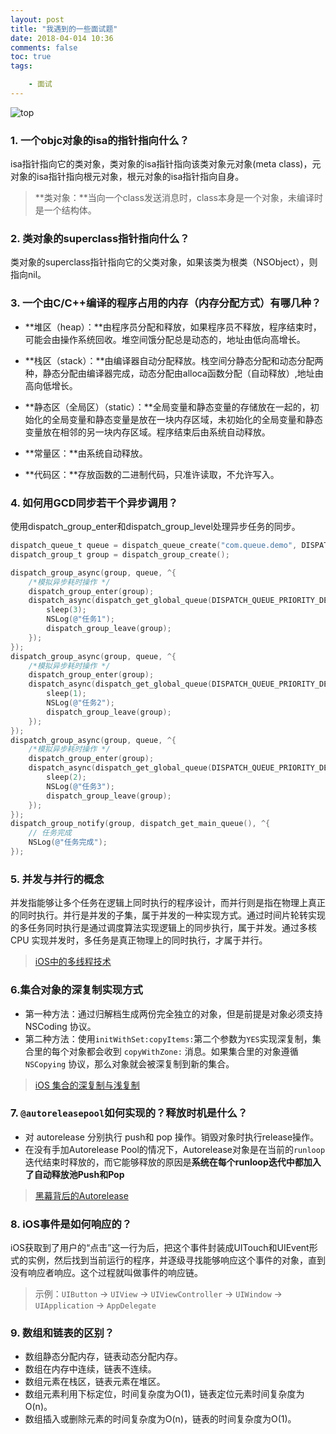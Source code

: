 ```yaml
---
layout: post
title: "我遇到的一些面试题"
date: 2018-04-014 10:36
comments: false
toc: true
tags: 

	- 面试
---
```

![top](/assets/blogImg/interview-top.jpg)

<!-- more -->

### 1. 一个objc对象的isa的指针指向什么？

isa指针指向它的类对象，类对象的isa指针指向该类对象元对象(meta class)，元对象的isa指针指向根元对象，根元对象的isa指针指向自身。

> **类对象：**当向一个class发送消息时，class本身是一个对象，未编译时是一个结构体。

### 2. 类对象的superclass指针指向什么？ 

类对象的superclass指针指向它的父类对象，如果该类为根类（NSObject），则指向nil。

### 3. 一个由C/C++编译的程序占用的内存（内存分配方式）有哪几种？

- **堆区（heap）：**由程序员分配和释放，如果程序员不释放，程序结束时，可能会由操作系统回收。堆空间饿分配总是动态的，地址由低向高增长。

- **栈区（stack）：**由编译器自动分配释放。栈空间分静态分配和动态分配两种，静态分配由编译器完成，动态分配由alloca函数分配（自动释放）,地址由高向低增长。
- **静态区（全局区）（static）：**全局变量和静态变量的存储放在一起的，初始化的全局变量和静态变量是放在一块内存区域，未初始化的全局变量和静态变量放在相邻的另一块内存区域。程序结束后由系统自动释放。
- **常量区：**由系统自动释放。
- **代码区：**存放函数的二进制代码，只准许读取，不允许写入。

### 4.  如何用GCD同步若干个异步调用？

使用dispatch_group_enter和dispatch_group_level处理异步任务的同步。

```objective-c
dispatch_queue_t queue = dispatch_queue_create("com.queue.demo", DISPATCH_QUEUE_CONCURRENT);
dispatch_group_t group = dispatch_group_create();

dispatch_group_async(group, queue, ^{
    /*模拟异步耗时操作 */
    dispatch_group_enter(group);
    dispatch_async(dispatch_get_global_queue(DISPATCH_QUEUE_PRIORITY_DEFAULT, 0), ^{
        sleep(3);
        NSLog(@"任务1");
        dispatch_group_leave(group);
    });
});
dispatch_group_async(group, queue, ^{
    /*模拟异步耗时操作 */
    dispatch_group_enter(group);
    dispatch_async(dispatch_get_global_queue(DISPATCH_QUEUE_PRIORITY_DEFAULT, 0), ^{
        sleep(1);
        NSLog(@"任务2");
        dispatch_group_leave(group);
    });
});
dispatch_group_async(group, queue, ^{
    /*模拟异步耗时操作 */
    dispatch_group_enter(group);
    dispatch_async(dispatch_get_global_queue(DISPATCH_QUEUE_PRIORITY_DEFAULT, 0), ^{
        sleep(2);
        NSLog(@"任务3");
        dispatch_group_leave(group);
    });
});
dispatch_group_notify(group, dispatch_get_main_queue(), ^{
    // 任务完成
    NSLog(@"任务完成");
});
```

### 5. 并发与并行的概念

并发指能够让多个任务在逻辑上同时执行的程序设计，而并行则是指在物理上真正的同时执行。并行是并发的子集，属于并发的一种实现方式。通过时间片轮转实现的多任务同时执行是通过调度算法实现逻辑上的同步执行，属于并发。通过多核 CPU 实现并发时，多任务是真正物理上的同时执行，才属于并行。

> [iOS中的多线程技术](http://xuyafei.cn/post/draft/ios-thread)

### 6.集合对象的深复制实现方式 

- 第一种方法：通过归解档生成两份完全独立的对象，但是前提是对象必须支持 NSCoding 协议。
- 第二种方法：使用`initWithSet:copyItems:`第二个参数为`YES`实现深复制，集合里的每个对象都会收到 `copyWithZone:` 消息。如果集合里的对象遵循 `NSCopying` 协议，那么对象就会被深复制到新的集合。

> [iOS 集合的深复制与浅复制](https://www.zybuluo.com/MicroCai/note/50592)

### 7. `@autoreleasepool`如何实现的？释放时机是什么？ 

- 对 autorelease 分别执行 push和 pop 操作。销毁对象时执行release操作。
- 在没有手加Autorelease Pool的情况下，Autorelease对象是在当前的`runloop`迭代结束时释放的，而它能够释放的原因是**系统在每个runloop迭代中都加入了自动释放池Push和Pop**

> [黑幕背后的Autorelease](https://blog.sunnyxx.com/2014/10/15/behind-autorelease/)

### 8. iOS事件是如何响应的？

iOS获取到了用户的“点击”这一行为后，把这个事件封装成UITouch和UIEvent形式的实例，然后找到当前运行的程序，并逐级寻找能够响应这个事件的对象，直到没有响应者响应。这个过程就叫做事件的响应链。

> 示例：`UIButton` -> `UIView` -> `UIViewController` -> `UIWindow` -> `UIApplication` -> `AppDelegate`

### 9. 数组和链表的区别？

- 数组静态分配内存，链表动态分配内存。
- 数组在内存中连续，链表不连续。
- 数组元素在栈区，链表元素在堆区。
- 数组元素利用下标定位，时间复杂度为O(1)，链表定位元素时间复杂度为O(n)。
- 数组插入或删除元素的时间复杂度为O(n)，链表的时间复杂度为O(1)。

